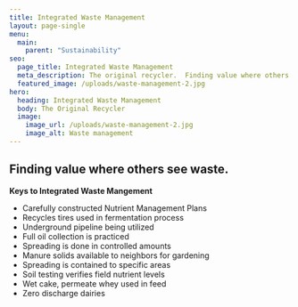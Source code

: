 ```yaml
---
title: Integrated Waste Management
layout: page-single
menu:
  main:
    parent: "Sustainability"
seo:
  page_title: Integrated Waste Management
  meta_description: The original recycler.  Finding value where others see waste.
  featured_image: /uploads/waste-management-2.jpg
hero:
  heading: Integrated Waste Management
  body: The Original Recycler
  image:
    image_url: /uploads/waste-management-2.jpg
    image_alt: Waste management
---
```


## Finding value where others see waste.

**Keys to Integrated Waste Mangement**

* Carefully constructed Nutrient Management Plans
* Recycles tires used in fermentation process
* Underground pipeline being utilized
* Full oil collection is practiced
* Spreading is done in controlled amounts
* Manure solids available to neighbors for gardening
* Spreading is contained to specific areas
* Soil testing verifies field nutrient levels
* Wet cake, permeate whey used in feed
* Zero discharge dairies